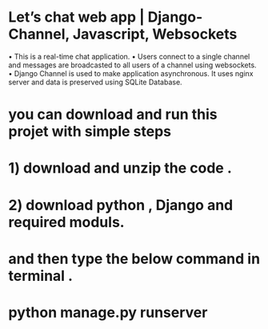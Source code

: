 # Let’s chat web app | Django-Channel, Javascript, Websockets
• This is a real-time chat application.
• Users connect to a single channel and messages are broadcasted to all users of a channel using websockets.
• Django Channel is used to make application asynchronous. It uses nginx server and data is preserved using SQLite
Database.

# you can download and run this projet with simple steps
# 1) download and unzip the code .
# 2) download python , Django and required moduls.
# and then type the below command in terminal .
# python manage.py runserver
